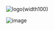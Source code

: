 ![logo(width100)](https://user-images.githubusercontent.com/103277726/182505468-93c940ef-2413-43b5-9cc4-ff69215e8d15.png)

![image](https://user-images.githubusercontent.com/87432361/182505336-4b93faf5-d4a4-4625-b217-cf82f9edd109.png)
